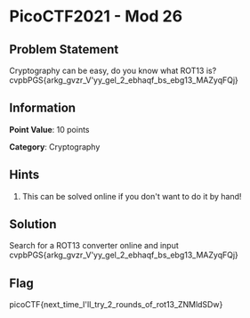 # PicoCTF2021 - Mod 26

## Problem Statement

Cryptography can be easy, do you know what ROT13 is? cvpbPGS{arkg_gvzr_V'yy_gel_2_ebhaqf_bs_ebg13_MAZyqFQj}

## Information

**Point Value**: 10 points

**Category**: Cryptography

## Hints

1. This can be solved online if you don't want to do it by hand!

## Solution

Search for a ROT13 converter online and input cvpbPGS{arkg_gvzr_V'yy_gel_2_ebhaqf_bs_ebg13_MAZyqFQj}

## Flag

picoCTF{next_time_I'll_try_2_rounds_of_rot13_ZNMldSDw}
